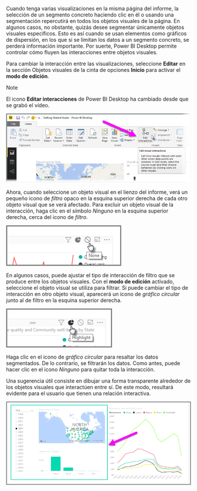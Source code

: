 Cuando tenga varias visualizaciones en la misma página del informe, la selección de un segmento concreto haciendo clic en él o usando una segmentación repercutirá en todos los objetos visuales de la página. En algunos casos, no obstante, quizás desee segmentar únicamente objetos visuales específicos. Esto es así cuando se usan elementos como gráficos de dispersión, en los que si se limitan los datos a un segmento concreto, se perderá información importante. Por suerte, Power BI Desktop permite controlar cómo fluyen las interacciones entre objetos visuales.

Para cambiar la interacción entre las visualizaciones, seleccione **Editar** en la sección Objetos visuales de la cinta de opciones **Inicio** para activar el **modo de edición**.

>[!NOTE]
>El icono **Editar interacciones** de Power BI Desktop ha cambiado desde que se grabó el vídeo.
> 
> 

![](media/3-11a-create-interaction-between-visualizations/3-11a_1.png)

Ahora, cuando seleccione un objeto visual en el lienzo del informe, verá un pequeño icono de *filtro* opaco en la esquina superior derecha de cada otro objeto visual que se verá afectado. Para excluir un objeto visual de la interacción, haga clic en el símbolo *Ninguno* en la esquina superior derecha, cerca del icono de *filtro*.

![](media/3-11a-create-interaction-between-visualizations/3-11a_2.png)

En algunos casos, puede ajustar el tipo de interacción de filtro que se produce entre los objetos visuales. Con el **modo de edición** activado, seleccione el objeto visual se utiliza para filtrar. Si puede cambiar el tipo de interacción en otro objeto visual, aparecerá un icono de *gráfico circular* junto al de filtro en la esquina superior derecha.

![](media/3-11a-create-interaction-between-visualizations/3-11a_3.png)

Haga clic en el icono de *gráfico circular* para resaltar los datos segmentados. De lo contrario, se filtrarán los datos. Como antes, puede hacer clic en el icono *Ninguno* para quitar toda la interacción.

Una sugerencia útil consiste en dibujar una forma transparente alrededor de los objetos visuales que interactúen entre sí. De este modo, resultará evidente para el usuario que tienen una relación interactiva.

![](media/3-11a-create-interaction-between-visualizations/3-11a_4.png)


